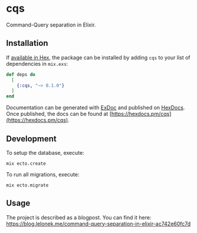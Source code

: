 # cqs

Command-Query separation in Elixir.

## Installation

If [available in Hex](https://hex.pm/docs/publish), the package can be installed
by adding `cqs` to your list of dependencies in `mix.exs`:

```elixir
def deps do
  [
    {:cqs, "~> 0.1.0"}
  ]
end
```

Documentation can be generated with [ExDoc](https://github.com/elixir-lang/ex_doc)
and published on [HexDocs](https://hexdocs.pm). Once published, the docs can
be found at [https://hexdocs.pm/cqs](https://hexdocs.pm/cqs).

## Development

To setup the database, execute:

    mix ecto.create

To run all migrations, execute:

    mix ecto.migrate

## Usage

The project is described as a blogpost. You can find it here: https://blog.lelonek.me/command-query-separation-in-elixir-ac742e60fc7d
